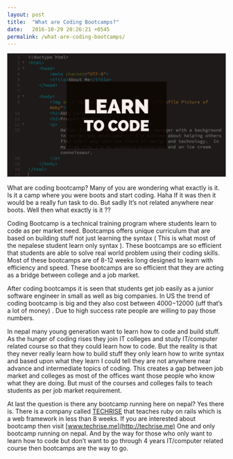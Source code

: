 ```yaml
---
layout: post
title:  "What are Coding Bootcamps?"
date:   2016-10-29 20:26:21 +0545
permalink: /what-are-coding-bootcamps/
---
```



<img src="/images/learntocode.jpg">

What are coding bootcamp? Many of you are wondering what exactly is it. Is it a camp where you were boots and start coding. Haha If it was then it would be a really fun task to do. But sadly It’s not related anywhere near boots. Well then what exactly is it ??


Coding Bootcamp is a technical training program where students learn to code as per market need. Bootcamps offers unique curriculum that are based on building stuff not just learning the syntax ( This is what most of the nepalese student learn only syntax ). These bootcamps are so efficient that students are able to solve real world problem using their coding skills. Most of these bootcamps are of 8-12 weeks long designed to learn with efficiency and speed. These bootcamps are so efficient that they are acting as a bridge between college and a job market.    


After coding bootcamps it is seen that students get job easily as a junior software engineer in small as well as big companies. In US the trend of coding bootcamp is big and they also cost between $4000-$12000 (uff that’s a lot of money) . Due to high success rate people are willing to pay those numbers.  


 In nepal many young generation want to learn how to code and build stuff. As the hunger of coding rises they join IT colleges and study IT/computer related course so that they could learn how to code. But the reality is that they never really learn how to build stuff they only learn how to write syntax and based upon what they learn I could tell they are not anywhere near advance and intermediate topics of coding. This creates a gap between job market and colleges as most of the offices want those people who know what they are doing. But must of the courses and colleges fails to teach students as per job market requirement. 


At last the question is there any bootcamp running here on nepal? Yes there is. There is a company called [TECHRISE](http://techrise.me) that teaches ruby on rails which is a web framework in less than 8 weeks. If you are interested about bootcamp then visit [www.techrise.me](http://techrise.me) One and only bootcamp running on nepal. And by the way for those who only want to learn how to code but don’t want to go through 4 years IT/computer related course then bootcamps are the way to go. 
